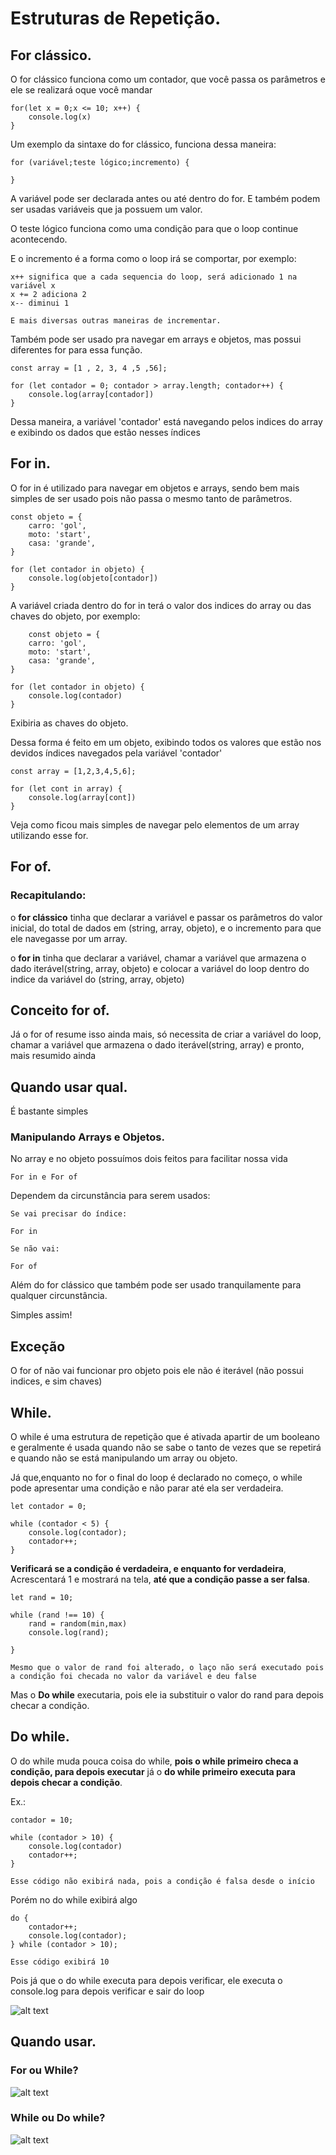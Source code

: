 # Estruturas de Repetição.

## For clássico.

O for clássico funciona como um contador, que você passa os parâmetros e ele se realizará oque você mandar

    for(let x = 0;x <= 10; x++) {
        console.log(x)
    }

Um exemplo da sintaxe do for clássico, funciona dessa maneira:

    for (variável;teste lógico;incremento) {

    }

A variável pode ser declarada antes ou até dentro do for. E também podem ser usadas variáveis que ja possuem um valor.

O teste lógico funciona como uma condição para que o loop continue acontecendo.

E o incremento é a forma como o loop irá se comportar, por exemplo:

    x++ significa que a cada sequencia do loop, será adicionado 1 na variável x
    x += 2 adiciona 2
    x-- diminui 1 

    E mais diversas outras maneiras de incrementar.

Também pode ser usado pra navegar em arrays e objetos, mas possui diferentes for para essa função.

    const array = [1 , 2, 3, 4 ,5 ,56];

    for (let contador = 0; contador > array.length; contador++) {
        console.log(array[contador])
    }

Dessa maneira, a variável 'contador' está navegando pelos indices do array e exibindo os dados que estão nesses índices 

## For in.

O for in é utilizado para navegar em objetos e arrays, sendo bem mais simples de ser usado pois não passa o mesmo tanto de parâmetros.

    const objeto = {
        carro: 'gol',
        moto: 'start',
        casa: 'grande',
    }

    for (let contador in objeto) {
        console.log(objeto[contador])
    }

A variável criada dentro do for in terá o valor dos indices do array ou das chaves do objeto, por exemplo:

        const objeto = {
        carro: 'gol',
        moto: 'start',
        casa: 'grande',
    }

    for (let contador in objeto) {
        console.log(contador)
    }

Exibiria as chaves do objeto.


Dessa forma é feito em um objeto, exibindo todos os valores que estão nos devidos índices navegados pela variável 'contador'

    const array = [1,2,3,4,5,6];

    for (let cont in array) {
        console.log(array[cont])
    }

Veja como ficou mais simples de navegar pelo elementos de um array utilizando esse for.

## For of.

### Recapitulando:

o <strong>for clássico</strong> tinha que declarar a variável e passar os parâmetros do valor inicial, do total de dados em (string, array, objeto), e o incremento para que ele navegasse por um array.

o <strong>for in</strong> tinha que declarar a variável, chamar a variável que armazena o dado iterável(string, array, objeto) e colocar a variável do loop dentro do indice da variável do (string, array, objeto)

## Conceito for of.

Já o for of resume isso ainda mais, só necessita de criar a variável do loop, chamar a variável que armazena o dado iterável(string, array) e pronto, mais resumido ainda

## Quando usar qual.

É bastante simples 

### Manipulando Arrays e Objetos.

No array e no objeto possuímos dois feitos para facilitar nossa vida

    For in e For of


Dependem da circunstância para serem usados:

    Se vai precisar do índice:

    For in

    Se não vai:

    For of

Além do for clássico que também pode ser usado tranquilamente para qualquer circunstância.

Simples assim!

## Exceção

O for of não vai funcionar pro objeto pois ele não é iterável (não possui indices, e sim chaves)

## While.

O while é uma estrutura de repetição que é ativada apartir de um booleano e geralmente é usada quando não se sabe o tanto de vezes que se repetirá e quando não se está manipulando um array ou objeto.

Já que,enquanto no for o final do loop é declarado no começo, o while pode apresentar uma condição e não parar até ela ser verdadeira.

    let contador = 0;

    while (contador < 5) {
        console.log(contador);
        contador++;
    }

<strong>Verificará se a condição é verdadeira, e enquanto for verdadeira</strong>, Acrescentará 1 e mostrará na tela, <strong>até que a condição passe a ser falsa</strong>.

    let rand = 10;

    while (rand !== 10) {
        rand = random(min,max)
        console.log(rand);
        
    }

    Mesmo que o valor de rand foi alterado, o laço não será executado pois a condição foi checada no valor da variável e deu false

Mas o <strong>Do while</strong> executaria, pois ele ia substituir o valor do rand para depois checar a condição.

## Do while.

O do while muda pouca coisa do while, <strong>pois o while primeiro checa a condição, para depois executar</strong> já o <strong>do while primeiro executa para depois checar a condição</strong>.

Ex.:

    contador = 10;

    while (contador > 10) {
        console.log(contador)
        contador++;
    }

    Esse código não exibirá nada, pois a condição é falsa desde o início

Porém no do while exibirá algo

    do {
        contador++;
        console.log(contador);
    } while (contador > 10);

    Esse código exibirá 10

Pois já que o do while executa para depois verificar, ele executa o console.log para depois verificar e sair do loop

![alt text](image.png)

## Quando usar.

### For ou While?

![alt text](image-2.png)

### While ou Do while?

![alt text](image-1.png)

